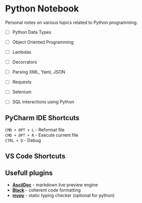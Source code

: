 # Python Notebook

Personal notes on various topics related to Python programming. 


- [ ] Python Data Types 
- [ ] Object Oriented Programming
- [ ] Lambdas
- [ ] Decorrators


- [ ] Parsing XML, Yaml, JSON
- [ ] Requests
- [ ] Selenium
- [ ] SQL interactions using Python


## PyCharm IDE Shortcuts

`CMD + OPT + L` - Reformat file  
`CMD + OPT + R` - Execute current file  
`CTRL + D` - Debug  

## VS Code Shortcuts 




## Usefull plugins

- [**AsciiDoc**](https://plugins.jetbrains.com/plugin/7391-asciidoc) - markdown live preview engine
- [**Black**](https://black.readthedocs.io/en/stable/integrations/editors.html] ) - coherent code formatting
- [**mypy**](https://mypy-lang.org/) - static typing checker (optional for python)
